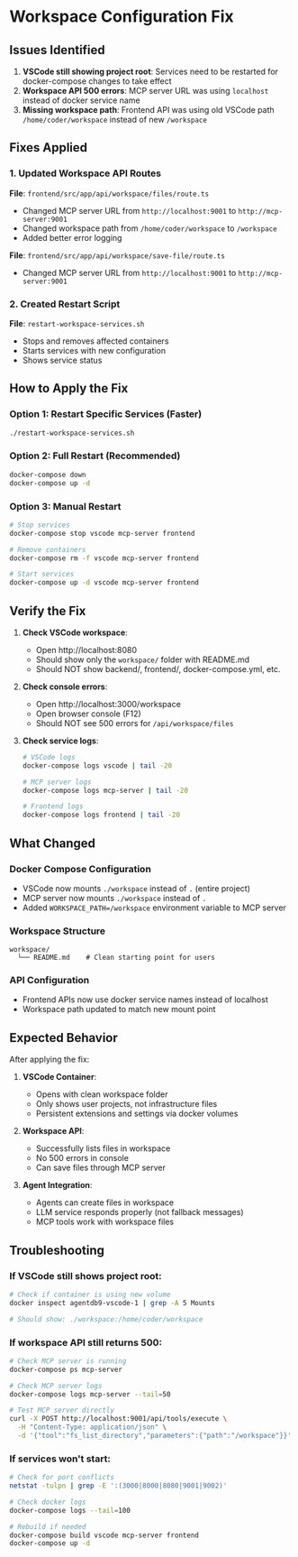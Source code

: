 # Workspace Configuration Fix

## Issues Identified

1. **VSCode still showing project root**: Services need to be restarted for docker-compose changes to take effect
2. **Workspace API 500 errors**: MCP server URL was using `localhost` instead of docker service name
3. **Missing workspace path**: Frontend API was using old VSCode path `/home/coder/workspace` instead of new `/workspace`

## Fixes Applied

### 1. Updated Workspace API Routes

**File**: `frontend/src/app/api/workspace/files/route.ts`
- Changed MCP server URL from `http://localhost:9001` to `http://mcp-server:9001`
- Changed workspace path from `/home/coder/workspace` to `/workspace`
- Added better error logging

**File**: `frontend/src/app/api/workspace/save-file/route.ts`
- Changed MCP server URL from `http://localhost:9001` to `http://mcp-server:9001`

### 2. Created Restart Script

**File**: `restart-workspace-services.sh`
- Stops and removes affected containers
- Starts services with new configuration
- Shows service status

## How to Apply the Fix

### Option 1: Restart Specific Services (Faster)

```bash
./restart-workspace-services.sh
```

### Option 2: Full Restart (Recommended)

```bash
docker-compose down
docker-compose up -d
```

### Option 3: Manual Restart

```bash
# Stop services
docker-compose stop vscode mcp-server frontend

# Remove containers
docker-compose rm -f vscode mcp-server frontend

# Start services
docker-compose up -d vscode mcp-server frontend
```

## Verify the Fix

1. **Check VSCode workspace**:
   - Open http://localhost:8080
   - Should show only the `workspace/` folder with README.md
   - Should NOT show backend/, frontend/, docker-compose.yml, etc.

2. **Check console errors**:
   - Open http://localhost:3000/workspace
   - Open browser console (F12)
   - Should NOT see 500 errors for `/api/workspace/files`

3. **Check service logs**:
   ```bash
   # VSCode logs
   docker-compose logs vscode | tail -20
   
   # MCP server logs
   docker-compose logs mcp-server | tail -20
   
   # Frontend logs
   docker-compose logs frontend | tail -20
   ```

## What Changed

### Docker Compose Configuration
- VSCode now mounts `./workspace` instead of `.` (entire project)
- MCP server now mounts `./workspace` instead of `.`
- Added `WORKSPACE_PATH=/workspace` environment variable to MCP server

### Workspace Structure
```
workspace/
  └── README.md    # Clean starting point for users
```

### API Configuration
- Frontend APIs now use docker service names instead of localhost
- Workspace path updated to match new mount point

## Expected Behavior

After applying the fix:

1. **VSCode Container**:
   - Opens with clean workspace folder
   - Only shows user projects, not infrastructure files
   - Persistent extensions and settings via docker volumes

2. **Workspace API**:
   - Successfully lists files in workspace
   - No 500 errors in console
   - Can save files through MCP server

3. **Agent Integration**:
   - Agents can create files in workspace
   - LLM service responds properly (not fallback messages)
   - MCP tools work with workspace files

## Troubleshooting

### If VSCode still shows project root:
```bash
# Check if container is using new volume
docker inspect agentdb9-vscode-1 | grep -A 5 Mounts

# Should show: ./workspace:/home/coder/workspace
```

### If workspace API still returns 500:
```bash
# Check MCP server is running
docker-compose ps mcp-server

# Check MCP server logs
docker-compose logs mcp-server --tail=50

# Test MCP server directly
curl -X POST http://localhost:9001/api/tools/execute \
  -H "Content-Type: application/json" \
  -d '{"tool":"fs_list_directory","parameters":{"path":"/workspace"}}'
```

### If services won't start:
```bash
# Check for port conflicts
netstat -tulpn | grep -E ':(3000|8000|8080|9001|9002)'

# Check docker logs
docker-compose logs --tail=100

# Rebuild if needed
docker-compose build vscode mcp-server frontend
docker-compose up -d
```
